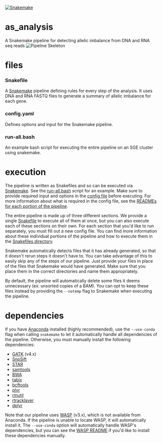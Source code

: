 [![Snakemake](https://img.shields.io/badge/snakemake-≥5.1.4-brightgreen.svg?style=flat-square)](https://snakemake.bitbucket.io)

# as_analysis
A Snakemake pipeline for detecting allelic imbalance from DNA and RNA seq reads
![Pipeline Skeleton](https://drive.google.com/uc?export=view&id=1xefUeBPLLKfFfn9vu_IY2PHUBfC8XmST)

# files

### Snakefile
A [Snakemake](https://snakemake.readthedocs.io/en/stable/) pipeline defining rules for every step of the analysis. It uses DNA and RNA FASTQ files to generate a summary of allelic imbalance for each gene.

### config.yaml
Defines options and input for the Snakemake pipeline.

### run-all.bash
An example bash script for executing the entire pipeline on an SGE cluster using snakemake.

# execution
The pipeline is written as Snakefiles and so can be executed via [Snakemake](https://snakemake.readthedocs.io/en/stable/). See the [run-all.bash](https://github.com/aryam7/as_analysis/blob/master/run-all.bash) script for an example. Make sure to provide required input and options in the [config file](https://github.com/aryam7/as_analysis/blob/master/config.yaml) before executing. For more information about what is required in the config file, see the [READMEs for each portion of the pipeline](https://github.com/aryam7/as_analysis/blob/master/Snakefiles/README.md).

The entire pipeline is made up of three different sections. We provide a single [Snakefile](https://github.com/aryam7/as_analysis/blob/master/Snakefile) to execute all of them at once, but you can also execute each of these sections on their own. For each section that you'd like to run separately, you must fill out a new config file. You can find more information about these individual portions of the pipeline and how to execute them in the [Snakefiles directory](https://github.com/aryam7/as_analysis/tree/master/Snakefiles).

Snakemake automatically detects files that it has already generated, so that it doesn't rerun steps it doesn't have to. You can take advantage of this to easily skip any of the steps of our pipeline. Just provide your files in place of the files that Snakemake would have generated. Make sure that you place them in the correct directories and name them appropriately.

By default, the pipeline will automatically delete some files it deems unnecessary (ex: unsorted copies of a BAM). You can opt to keep these files instead by providing the `--notemp` flag to Snakemake when executing the pipeline.

# dependencies
If you have [Anaconda](https://conda.io/docs/user-guide/install/index.html) installed (highly recommended), use the `--use-conda` flag when calling `snakemake` to let it automatically handle all dependencies of the pipeline. Otherwise, you must manually install the following dependencies:
- [GATK](https://software.broadinstitute.org/gatk/gatk4) (v4.x)
- [SnpSift](http://snpeff.sourceforge.net/SnpSift.html)
- [STAR](https://github.com/alexdobin/STAR)
- [samtools](http://samtools.sourceforge.net/)
- [BWA](http://bio-bwa.sourceforge.net/)
- [tabix](https://github.com/samtools/tabix)
- [bcftools](http://www.htslib.org/download/)
- [plyr](https://www.rdocumentation.org/packages/plyr)
- [rmutil](https://www.rdocumentation.org/packages/rmutil/)
- [rtracklayer](https://bioconductor.org/packages/release/bioc/html/rtracklayer.html)
- [dplyr](https://www.rdocumentation.org/packages/dplyr)

Note that our pipeline uses [WASP](https://github.com/bmvdgeijn/WASP) (v3.x), which is not available from Anaconda. If the pipeline is unable to locate WASP, it will automatically install it. The `--use-conda` option will automatically handle WASP's dependencies, but you can see the [WASP README](https://github.com/bmvdgeijn/WASP/blob/master/README.md) if you'd like to install these dependencies manually.
